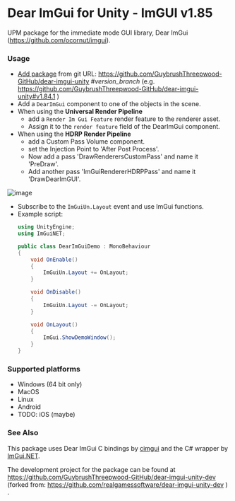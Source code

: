 # Dear ImGui for Unity - ImGUI v1.85

UPM package for the immediate mode GUI library, Dear ImGui (https://github.com/ocornut/imgui).

### Usage

- [Add package](https://docs.unity3d.com/Manual/upm-ui-giturl.html) from git URL: https://github.com/GuybrushThreepwood-GitHub/dear-imgui-unity  #_version_branch_ (e.g. https://github.com/GuybrushThreepwood-GitHub/dear-imgui-unity#v1.84.1 )
- Add a `DearImGui` component to one of the objects in the scene.
- When using the **Universal Render Pipeline**
  * add a `Render Im Gui Feature` render feature to the renderer asset. 
  * Assign it to the `render feature` field of the DearImGui component.
- When using the **HDRP Render Pipeline** 
  * add a Custom Pass Volume component. 
  * set the Injection Point to 'After Post Process'.
  * Now add a pass 'DrawRenderersCustomPass' and name it 'PreDraw'.
  * Add another pass 'ImGuiRendererHDRPPass' and name it 'DrawDearImGUI'.

![image](https://user-images.githubusercontent.com/2954404/143776024-718846dc-df6d-4845-96f1-6fefab1f40f9.png)

- Subscribe to the `ImGuiUn.Layout` event and use ImGui functions.
- Example script:
  ```cs
  using UnityEngine;
  using ImGuiNET;

  public class DearImGuiDemo : MonoBehaviour
  {
      void OnEnable()
      {
          ImGuiUn.Layout += OnLayout;
      }

      void OnDisable()
      {
          ImGuiUn.Layout -= OnLayout;
      }

      void OnLayout()
      {
          ImGui.ShowDemoWindow();
      }
  }
  ```
### Supported platforms
- Windows (64 bit only)
- MacOS
- Linux
- Android
- TODO: iOS (maybe)

### See Also

This package uses Dear ImGui C bindings by [cimgui](https://github.com/cimgui/cimgui) and the C# wrapper by [ImGui.NET](https://github.com/mellinoe/ImGui.NET).

The development project for the package can be found at https://github.com/GuybrushThreepwood-GitHub/dear-imgui-unity-dev (forked from: https://github.com/realgamessoftware/dear-imgui-unity-dev ) .
